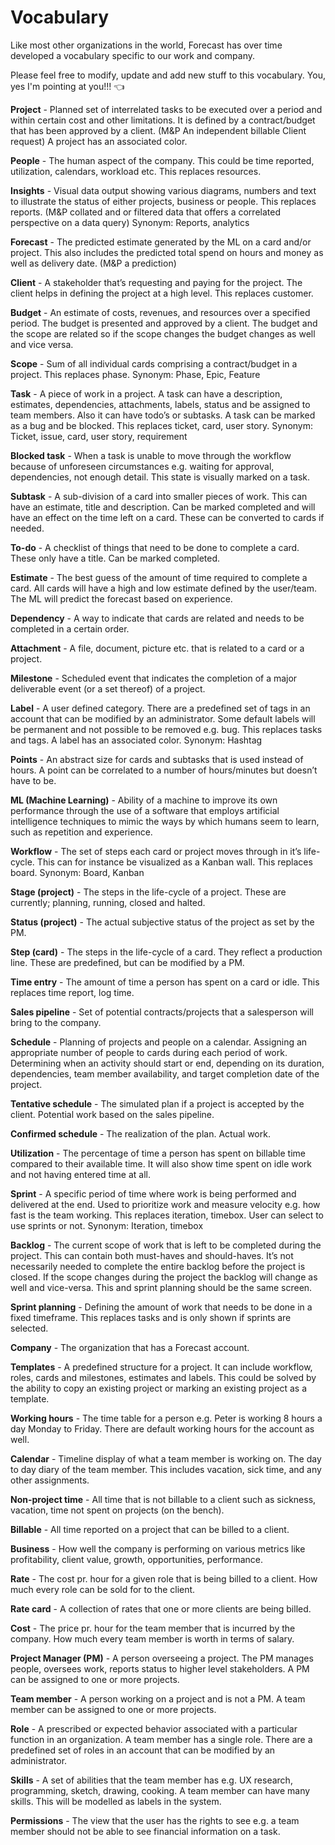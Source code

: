 # Vocabulary

Like most other organizations in the world, Forecast has over time developed a vocabulary specific to our work and company.

Please feel free to modify, update and add new stuff to this vocabulary. You, yes I'm pointing at you!!! :point_left:

**Project** - Planned set of interrelated tasks to be executed over a period and within certain cost and other limitations. It is defined by a contract/budget that has been approved by a client. (M&P An independent billable Client request) A project has an associated color.

**People** - The human aspect of the company. This could be time reported, utilization, calendars, workload etc.
This replaces resources.

**Insights** - Visual data output showing various diagrams, numbers and text to illustrate the status of either projects, business or people.
This replaces reports. (M&P collated and or filtered data that offers a correlated perspective on a data query)
Synonym: Reports, analytics

**Forecast** - The predicted estimate generated by the ML on a card and/or project. This also includes the predicted total spend on hours and money as well as delivery date. (M&P a prediction)

**Client** - A stakeholder that’s requesting and paying for the project. The client helps in defining the project at a high level. 
This replaces customer.

**Budget** - An estimate of costs, revenues, and resources over a specified period. The budget is presented and approved by a client. The budget and the scope are related so if the scope changes the budget changes as well and vice versa.

**Scope** - Sum of all individual cards comprising a contract/budget in a project.
This replaces phase.
Synonym: Phase, Epic, Feature

**Task** - A piece of work in a project. A task can have a description, estimates, dependencies, attachments, labels, status and be assigned to team members. Also it can have todo’s or subtasks. A task can be marked as a bug and be blocked.
This replaces ticket, card, user story.
Synonym: Ticket, issue, card, user story, requirement

**Blocked task** - When a task is unable to move through the workflow because of unforeseen circumstances e.g. waiting for approval, dependencies, not enough detail.
This state is visually marked on a task.

**Subtask** - A sub-division of a card into smaller pieces of work. This can have an estimate, title and description. Can be marked completed and will have an effect on the time left on a card.
These can be converted to cards if needed.

**To-do** - A checklist of things that need to be done to complete a card. These only have a title. Can be marked completed.

**Estimate** - The best guess of the amount of time required to complete a card. All cards will have a high and low estimate defined by the user/team. The ML will predict the forecast based on experience.

**Dependency** - A way to indicate that cards are related and needs to be completed in a certain order.

**Attachment** - A file, document, picture etc. that is related to a card or a project.

**Milestone** - Scheduled event that indicates the completion of a major deliverable event (or a set thereof) of a project.

**Label** - A user defined category. There are a predefined set of tags in an account that can be modified by an administrator. Some default labels will be permanent and not possible to be removed e.g. bug.
This replaces tasks and tags. A label has an associated color.
Synonym: Hashtag

**Points** - An abstract size for cards and subtasks that is used instead of hours. A point can be correlated to a number of hours/minutes but doesn’t have to be.

**ML (Machine Learning)** - Ability of a machine to improve its own performance through the use of a software that employs artificial intelligence techniques to mimic the ways by which humans seem to learn, such as repetition and experience.

**Workflow** - The set of steps each card or project moves through in it’s life-cycle. This can for instance be visualized as a Kanban wall.
This replaces board.
Synonym: Board, Kanban

**Stage (project)** - The steps in the life-cycle of a project.
These are currently; planning, running, closed and halted.

**Status (project)** - The actual subjective status of the project as set by the PM.

**Step (card)** - The steps in the life-cycle of a card. They reflect a production line.
These are predefined, but can be modified by a PM.

**Time entry** - The amount of time a person has spent on a card or idle.
This replaces time report, log time.

**Sales pipeline** - Set of potential contracts/projects that a salesperson will bring to the company.

**Schedule** - Planning of projects and people on a calendar. 
Assigning an appropriate number of people to cards during each period of work.
Determining when an activity should start or end, depending on its duration, dependencies, team member availability, and target completion date of the project.

**Tentative schedule** - The simulated plan if a project is accepted by the client. Potential work based on the sales pipeline.

**Confirmed schedule** - The realization of the plan. Actual work.

**Utilization** - The percentage of time a person has spent on billable time compared to their available time. It will also show time spent on idle work and not having entered time at all.

**Sprint** - A specific period of time where work is being performed and delivered at the end. Used to prioritize work and measure velocity e.g. how fast is the team working.
This replaces iteration, timebox. User can select to use sprints or not.
Synonym: Iteration, timebox

**Backlog** - The current scope of work that is left to be completed during the project. This can contain both must-haves and should-haves. It’s not necessarily needed to complete the entire backlog before the project is closed. If the scope changes during the project the backlog will change as well and vice-versa.
This and sprint planning should be the same screen.

**Sprint planning** - Defining the amount of work that needs to be done in a fixed timeframe.
This replaces tasks and is only shown if sprints are selected.

**Company** - The organization that has a Forecast account.

**Templates** - A predefined structure for a project. It can include workflow, roles, cards and milestones, estimates and labels.
This could be solved by the ability to copy an existing project or marking an existing project as a template.

**Working hours** - The time table for a person e.g. Peter is working 8 hours a day Monday to Friday. There are default working hours for the account as well.

**Calendar** - Timeline display of what a team member is working on. The day to day diary of the team member. This includes vacation, sick time, and any other assignments.

**Non-project time** - All time that is not billable to a client such as sickness, vacation, time not spent on projects (on the bench).

**Billable** - All time reported on a project that can be billed to a client.

**Business** - How well the company is performing on various metrics like profitability, client value, growth, opportunities, performance.

**Rate** - The cost pr. hour for a given role that is being billed to a client. How much every role can be sold for to the client.

**Rate card** - A collection of rates that one or more clients are being billed.

**Cost** - The price pr. hour for the team member that is incurred by the company. How much every team member is worth in terms of salary.

**Project Manager (PM)** - A person overseeing a project. The PM manages people, oversees work, reports status to higher level stakeholders. A PM can be assigned to one or more projects.

**Team member** - A person working on a project and is not a PM. A team member can be assigned to one or more projects.

**Role** - A prescribed or expected behavior associated with a particular function in an organization. A team member has a single role. There are a predefined set of roles in an account that can be modified by an administrator.

**Skills** - A set of abilities that the team member has e.g. UX research, programming, sketch, drawing, cooking. A team member can have many skills. 
This will be modelled as labels in the system.

**Permissions** - The view that the user has the rights to see e.g. a team member should not be able to see financial information on a task.
